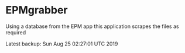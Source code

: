 # EPMgrabber
Using a database from the EPM app this application scrapes the files as required


Latest backup: Sun Aug 25 02:27:01 UTC 2019
